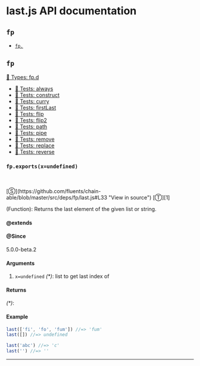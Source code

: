 # last.js API documentation

<!-- div class="toc-container" -->

<!-- div -->

## `fp`
* <a href="#fp-prototype-"  data-meta="exports x undefined"  data-call="exports x undefined"  data-category="List"  data-description="Function Returns the last element of the given list or string"  data-member="fp"  data-all="meta exports x undefined call exports x undefined category List description Function Returns the last element of the given list or string name member fp see notes todos klassProps" >`fp.`</a>

<!-- /div -->

<!-- /div -->

<!-- div class="doc-container" -->

<!-- div -->

## `fp`

<!-- div -->

<a href="https://github.com/fluents/chain-able/blob/master/typings/fp.d.ts">🌊  Types: fp.d</a>&nbsp;

* <a href="https://github.com/fluents/chain-able/blob/master/test/fp/always.js">🔬  Tests: always</a>&nbsp;
* <a href="https://github.com/fluents/chain-able/blob/master/test/fp/construct.js">🔬  Tests: construct</a>&nbsp;
* <a href="https://github.com/fluents/chain-able/blob/master/test/fp/curry.js">🔬  Tests: curry</a>&nbsp;
* <a href="https://github.com/fluents/chain-able/blob/master/test/fp/firstLast.js">🔬  Tests: firstLast</a>&nbsp;
* <a href="https://github.com/fluents/chain-able/blob/master/test/fp/flip.js">🔬  Tests: flip</a>&nbsp;
* <a href="https://github.com/fluents/chain-able/blob/master/test/fp/flip2.js">🔬  Tests: flip2</a>&nbsp;
* <a href="https://github.com/fluents/chain-able/blob/master/test/fp/path.js">🔬  Tests: path</a>&nbsp;
* <a href="https://github.com/fluents/chain-able/blob/master/test/fp/pipe.js">🔬  Tests: pipe</a>&nbsp;
* <a href="https://github.com/fluents/chain-able/blob/master/test/fp/remove.js">🔬  Tests: remove</a>&nbsp;
* <a href="https://github.com/fluents/chain-able/blob/master/test/fp/replace.js">🔬  Tests: replace</a>&nbsp;
* <a href="https://github.com/fluents/chain-able/blob/master/test/fp/reverse.js">🔬  Tests: reverse</a>&nbsp;

<h3 id="fp-prototype-" data-member="fp" data-category="List" data-name="last"><code>fp.exports(x=undefined)</code></h3>
<br>
<br>
[&#x24C8;](https://github.com/fluents/chain-able/blob/master/src/deps/fp/last.js#L33 "View in source") [&#x24C9;][1]

(Function): Returns the last element of the given list or string.


#### @extends




#### @Since
5.0.0-beta.2

#### Arguments
1. `x=undefined` *(&#42;)*: list to get last index of

#### Returns
*(&#42;)*:

#### Example
```js
last(['fi', 'fo', 'fum']) //=> 'fum'
last([]) //=> undefined

last('abc') //=> 'c'
last('') //=> ''

```
---

<!-- /div -->

<!-- /div -->

<!-- /div -->

 [1]: #fp "Jump back to the TOC."
